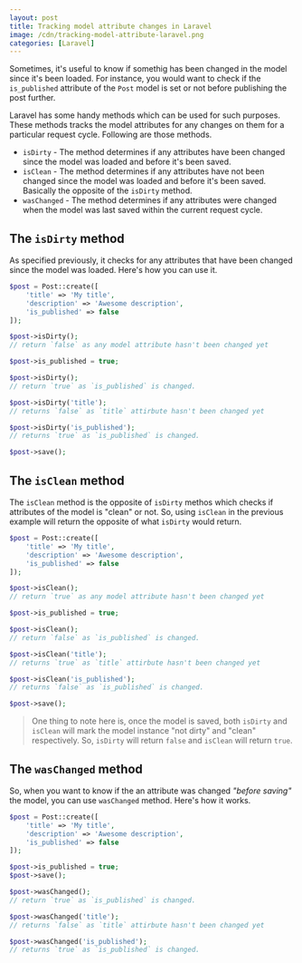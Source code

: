 ```yaml
---
layout: post
title: Tracking model attribute changes in Laravel
image: /cdn/tracking-model-attribute-laravel.png
categories: [Laravel]
---
```


Sometimes, it's useful to know if somethig has been changed in the model since it's been loaded. For instance, you would want to check if the `is_published` attribute of the `Post` model is set or not before publishing the post further.

Laravel has some handy methods which can be used for such purposes. These methods tracks the model attributes for any changes on them for a particular request cycle. Following are those methods.

- `isDirty` - The method determines if any attributes have been changed since the model was loaded and before it's been saved. 
- `isClean` - The method determines if any attributes have not been changed since the model was loaded and before it's been saved. Basically the opposite of the `isDirty` method.
- `wasChanged` - The method determines if any attributes were changed when the model was last saved within the current request cycle.

## The `isDirty` method

As specified previously, it checks for any attributes that have been changed since the model was loaded. Here's how you can use it.

```php
$post = Post::create([
    'title' => 'My title',
    'description' => 'Awesome description',
    'is_published' => false
]);

$post->isDirty(); 
// return `false` as any model attribute hasn't been changed yet

$post->is_published = true;

$post->isDirty(); 
// return `true` as `is_published` is changed.

$post->isDirty('title'); 
// returns `false` as `title` attirbute hasn't been changed yet

$post->isDirty('is_published'); 
// returns `true` as `is_published` is changed.

$post->save();
```

## The `isClean` method

The `isClean` method is the opposite of `isDirty` methos which checks if attributes of the model is "clean" or not. So, using `isClean` in the previous example will return the opposite of what `isDirty` would return.

```php
$post = Post::create([
    'title' => 'My title',
    'description' => 'Awesome description',
    'is_published' => false
]);

$post->isClean();
// return `true` as any model attribute hasn't been changed yet

$post->is_published = true;

$post->isClean();
// return `false` as `is_published` is changed.

$post->isClean('title');
// returns `true` as `title` attirbute hasn't been changed yet

$post->isClean('is_published');
// returns `false` as `is_published` is changed.

$post->save();
```

> One thing to note here is, once the model is saved, both `isDirty` and `isClean` will mark the model instance "not dirty" and "clean" respectively. So, `isDirty` will return `false` and `isClean` will return `true`.

## The `wasChanged` method

So, when you want to know if the an attribute was changed *"before saving"* the model, you can use `wasChanged` method. Here's how it works.

```php
$post = Post::create([
    'title' => 'My title',
    'description' => 'Awesome description',
    'is_published' => false
]);

$post->is_published = true;
$post->save();

$post->wasChanged();
// return `true` as `is_published` is changed.

$post->wasChanged('title');
// returns `false` as `title` attirbute hasn't been changed yet

$post->wasChanged('is_published');
// returns `true` as `is_published` is changed.
```